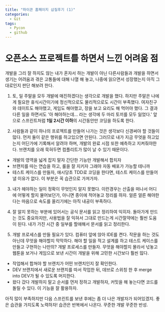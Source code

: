 ```yaml
---
title: "파이콘 홈페이지 삽질후기 (1)"
categories:
  - Git
tags:
  - Pycon
  - github
---
```


오픈소스 프로젝트를 하면서 느낀 어려움 점
==

개발을 그리 잘 하지도 않는 내가 혼자서 하는 개발이 아닌 다른사람들과 개발을 하면서 생기는 어려움과 겪은 고통들에 대해 나열 해 놓고, 나중에 읽으면서 성장했는지 아직 그대로인지 판단 해보려 한다.  
1. 토, 일 주말을 모두 개발에 매진하겠다는 생각으로 개발을 했다. 하지만 주말은 나에게 필요한 휴식시간이기에 정신적으로도 물리적으로도 시간이 부족했다. 여자친구와 데이트도 해야했고, 게임도 해야했고, 장을 보고 요리도 해 먹어야 했다. 그 결과 다른 일을 하면서도 '아 해야하는데... 라는 생각에 두 마리 토끼를 모두 잃었다.' 앞으로 스프린트처럼 **1일 2시간 이하**의 시간동안만 코딩을 하도록 한다.

2. 사람들과 같이 하나의 프로젝트를 만들어 나가는 것은 생각보다 신경써야 할 것들이 많다. 먼저 둘이 같은 행위를 하고있으면 안된다. 그러므로 내가 지금 무엇을 하고있는지 어딘가에 기록해서 알려야 하며, 개발의 완료 시점 또한 예측하고 지켜줘야한다. 브랜치를 오래 묵혀두면 컴플리트가 많이 날 수 있기 때문이다.

  * 개발의 영역을 넓게 잡지 말자 간단한 기능만 개발해서 합치자
  * 브랜치를 따는 연습을 하고, 룰을 잘 지키자 그래야 자동 배포가 가능할 테니까
  * 테스트 케이스를 만들자, 애시당초 TDD로 코딩을 한다면, 테스트 케이스를 만들어 낼 이유가 없다. 이 부분은 꼭 습관으로 가져가자.

3. 내가 헤야하는 일이 정확이 무엇인지 알지 못했다. 이런경우는 산출을 떠나서 어디에 어떻게 할지 물어보던가, 아니면 종이에 적어놓고 정리를 하자. 얼른 얼른 해야한다는 마음으로 속도를 올리기에는 아직 내공이 부족하다.

4. 잘 알지 못하는 부분에 있어서는 공식 문서를 읽고 정리하여 익히자. 돌아가게 만드는 것도 중요하지만, 사용법을 잘 익혀서 그대로 만드는게 시간절약에는 훨씬 도움이 된다. 내가 가진 시간 중 일부를 할애해서 문서를 읽고 정리한다.

5. 개발 프로세스를 만들 필요가 있다. 컴퓨터 앞에 앉아 IDE를 켠다. 작문을 하는 것도 아닌데 무엇을 해야할지 막막하다. 해야 할 일을 적고 설계를 하고 테스트 케이스를 만들고 구현하는 나만의? 개발 프로세스를 만들자. 무엇을 해야할지 몰라서 넋놓고 웹툰을 보거나 게임으로 보낸 시간이 개발을 위해 고민한 시간보다 훨씬 많다.
  * 작업해서 합쳐야 할 브랜치가 어떤 브랜치인지 잘 확인한다.
  * DEV 브랜치에서 새로운 브랜치를 따서 작업한 뒤, 데브로 스위칭 한 후 merge into DEV가 될 수 있도록 머지한다.
  * 왔다 갔다 개발하지 말고 순서를 먼저 정하고 개발하자, 커밋을 해 놓는다면 코드를 돌릴 수 있다. 이 기능을 잘 활용하자.

아직 많이 부족하지만 다음 스프린트를 보낸 후에는 좀 더 나은 개발자가 되어있겠지. 좋은 습관을 가지도록 노력하자! 습관은 반복에서 나온다. 꾸준한 개발 꾸준한 반성.
